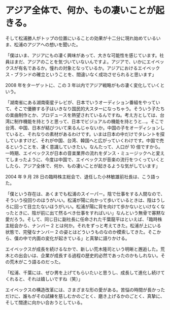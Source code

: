 # アジア全体で、何か、もの凄いことが起きる。

そして松浦勝人がトップの位置にいることの効果が十二分に現れ始めているいま、松浦のアジアへの想いを聞いた。

「僕はいま、アジアにもの凄く興味があって、大きな可能性を感じています。社員はまだ、アジアのことを気づいていないんですよ。アジアで、いかにエイベックスが有名であるか。憧れの対象となっているか。アジアにおけるエイベックス・ブランドの確立ということを、間違いなく成功させられると思います」

2008 年をターゲットに、この 3 年以内でアジア戦略がもの凄く変化していくという。

「湖南省にある湖南衛星テレビが、日本でいうオーディション番組をやっていて、そこで優勝する子はいきなり国民的大スターになっちゃう。そういう子たちの楽曲制作とか、プロデュースを熱望されているんですね。考え方としては、台湾に制作機能を持とうと思って、日本でビジュアルの機能を持とうと...。そこで台湾、中国、日本が結びついて来るんじゃないか。中国の子をオーディションしていると、それなりの素材があるわけです。いまは日本の中だけでタレントを探していますけど、それが中国、台湾、韓国へと広がっていくわけです。中国で売るということを、凄く意識していきたい。なんたって、人口が 10 倍ですから。一時期、エイベックスが日本の音楽業界の流れをダンス・ミュージックへと変えてしまったように、今度は中国で、エイベックスが音楽の流行をつくっていくとしたら、アジア全体で、何か、もの凄いことが起きるような気がしています」

2004 年 9 月 28 日の臨時株主総会で、退任した小林敏雄前社長は、こう語った。

「僕という存在は、あくまでも松浦のスイーパー。陰で仕事をする人間なので、そういう役回りのほうがいい。松浦が陽に向かって歩いているときは、陰はうしろに回って目立たないほうがいい。松浦が陽に背を向けて歩かないといけなくなったときに、陰が前に出て然るべき仕事をすればいい」なんという無骨で寡黙な愛だろう。そして、同じ日に副社長に任命された千葉龍平はといえば、「臨時株主総会から、ナンバー 2 とは何か。それをずっと考えてきた。松浦が上にいる状態で、完璧なナンバー 2 の姿とはどういうものなのか模索してきた。そこから、僕の中で内面の変化が起きている」と真摯に語りかける。

エイベックスが成長を続けるなかで、新しい荒木隆司という明晰と邂逅した。荒木との出会いは、企業が成長する過程の歴史的必然であったのかもしれない。その荒木がこう語るのだった。

「松浦、千葉には、ぜひ男を上げてもらいたいと思うし、成長して進化し続けてくれると、それは嬉しいですね（笑）」

エイベックスの構造改革には、さまざまな形の愛がある。苦悩の時間が長かっただけに、誰もがその試練を慈しむかのごとく、磨き上げるかのごとく、真摯に、そして闊達に向かい合おうとしている。
